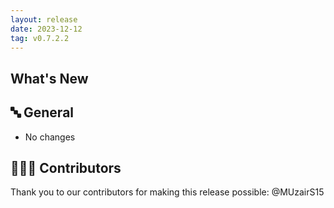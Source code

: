 ```yaml
---
layout: release
date: 2023-12-12
tag: v0.7.2.2
---
```


## What's New
## 🔤 General
* No changes

## 👨🏽‍💻 Contributors

Thank you to our contributors for making this release possible:
@MUzairS15
